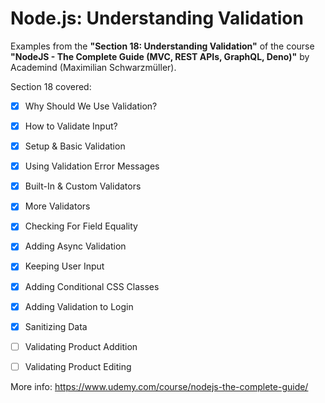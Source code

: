 # Node.js: Understanding Validation

Examples from the **"Section 18: Understanding Validation"** of the course **"NodeJS - The Complete Guide (MVC, REST APIs, GraphQL, Deno)"** by Academind (Maximilian Schwarzmüller).

Section 18 covered:

- [x] Why Should We Use Validation?
- [x] How to Validate Input?
- [x] Setup & Basic Validation
- [x] Using Validation Error Messages
- [x] Built-In & Custom Validators
- [x] More Validators
- [x] Checking For Field Equality
- [x] Adding Async Validation
- [x] Keeping User Input
- [x] Adding Conditional CSS Classes
- [x] Adding Validation to Login
- [x] Sanitizing Data
- [ ] Validating Product Addition
- [ ] Validating Product Editing



More info: https://www.udemy.com/course/nodejs-the-complete-guide/
